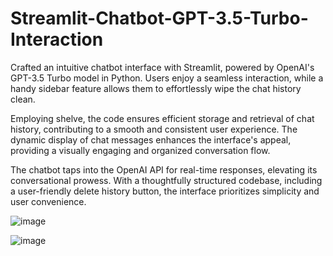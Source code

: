 # Streamlit-Chatbot-GPT-3.5-Turbo-Interaction

Crafted an intuitive chatbot interface with Streamlit, powered by OpenAI's GPT-3.5 Turbo model in Python. Users enjoy a seamless interaction, while a handy sidebar feature allows them to effortlessly wipe the chat history clean.

Employing shelve, the code ensures efficient storage and retrieval of chat history, contributing to a smooth and consistent user experience. The dynamic display of chat messages enhances the interface's appeal, providing a visually engaging and organized conversation flow.

The chatbot taps into the OpenAI API for real-time responses, elevating its conversational prowess. With a thoughtfully structured codebase, including a user-friendly delete history button, the interface prioritizes simplicity and user convenience.

![image](https://github.com/saqlainshabbir/Streamlit-Chatbot-GPT-3.5-Turbo-Interaction/assets/154231070/0b9d71e8-8e4c-4aff-a656-164de3590956)




![image](https://github.com/saqlainshabbir/Streamlit-Chatbot-GPT-3.5-Turbo-Interaction/assets/154231070/b33c1f16-4925-4476-8eb7-680b5cda6855)
